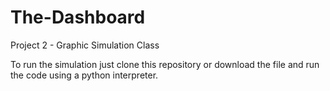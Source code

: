 # The-Dashboard
Project 2 - Graphic Simulation Class


To run the simulation just clone this repository or download the file and run the code using a python interpreter.
